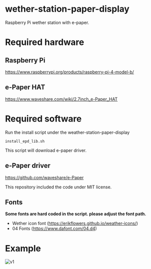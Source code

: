 # wether-station-paper-display
Raspberry Pi wether station with e-paper.

# Required hardware
## Raspberry Pi
https://www.raspberrypi.org/products/raspberry-pi-4-model-b/

## e-Paper HAT
https://www.waveshare.com/wiki/2.7inch_e-Paper_HAT

# Required software

Run the install script under the weather-station-paper-display

```
install_epd_lib.sh
```


This script will download e-paper driver.
## e-Paper driver
https://github.com/waveshare/e-Paper

This repository included the code under MIT license.

## Fonts
**Some fonts are hard coded in the script. please adjust the font path.**
* Wether icon font (https://erikflowers.github.io/weather-icons/)
* 04 Fonts (https://www.dafont.com/04.d4)

# Example

![v1](https://github.com/kotamorishi/wether-station-paper-display/raw/main/example_images/v1.jpg)
